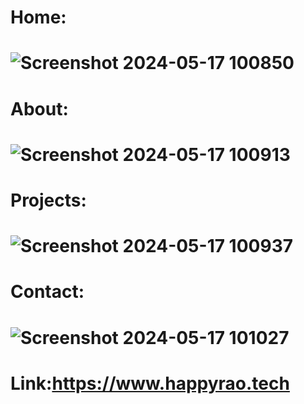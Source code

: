 # Home:
# ![Screenshot 2024-05-17 100850](https://github.com/happyrao78/Happy-rao/assets/138770813/45bfa08c-e88e-4e98-a54f-d516d5f33cbf)
# About:
# ![Screenshot 2024-05-17 100913](https://github.com/happyrao78/Happy-rao/assets/138770813/d6abc37d-9315-4534-857c-26be1980911b)
# Projects:
# ![Screenshot 2024-05-17 100937](https://github.com/happyrao78/Happy-rao/assets/138770813/9a51658f-277e-48a2-88a7-fc7dc027cb58)
# Contact:
# ![Screenshot 2024-05-17 101027](https://github.com/happyrao78/Happy-rao/assets/138770813/7413c02b-e107-40f5-a809-085f3d5a0b13)
# Link:https://www.happyrao.tech


